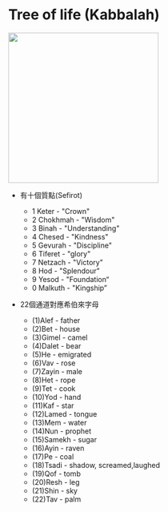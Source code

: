 # Tree of life (Kabbalah)

<img src="https://github.com/PartiallyOrderedMagic/PartiallyOrderedMagic.github.io/raw/master/Setting/Ch2/Kabbalah/Kabbalah.svg" Width="300" />  

* 有十個質點(Sefirot)
  * 1 Keter - "Crown"  
  * 2 Chokhmah - "Wisdom"  
  * 3 Binah - "Understanding"  
  * 4 Chesed - "Kindness"  
  * 5 Gevurah - "Discipline"  
  * 6 Tiferet - "glory"  
  * 7 Netzach - "Victory"  
  * 8 Hod - "Splendour"  
  * 9 Yesod - "Foundation“  
  * 0 Malkuth - "Kingship”  

* 22個通道對應希伯來字母
  * (1)Alef - father   
  * (2)Bet - house  
  * (3)Gimel - camel  
  * (4)Dalet - bear  
  * (5)He - emigrated  
  * (6)Vav - rose   
  * (7)Zayin - male  
  * (8)Het - rope  
  * (9)Tet - cook   
  * (10)Yod - hand  
  * (11)Kaf - star  
  * (12)Lamed - tongue  
  * (13)Mem - water  
  * (14)Nun - prophet  
  * (15)Samekh - sugar  
  * (16)Ayin - raven  
  * (17)Pe - coal  
  * (18)Tsadi - shadow, screamed,laughed  
  * (19)Qof - tomb  
  * (20)Resh - leg  
  * (21)Shin - sky  
  * (22)Tav - palm  

